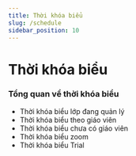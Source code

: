 ```yaml
---
title: Thời khóa biểu
slug: /schedule
sidebar_position: 10
---
```

# Thời khóa biểu

### Tổng quan về thời khóa biểu

- Thời khóa biểu lớp đang quản lý
- Thời khóa biểu theo giáo viên
- Thời khóa biểu chưa có giáo viên
- Thời khóa biểu zoom
- Thời khóa biểu Trial
